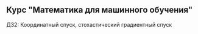 ## Курс "Математика для машинного обучения"
ДЗ2: Координатный спуск, стохастический градиентный спуск